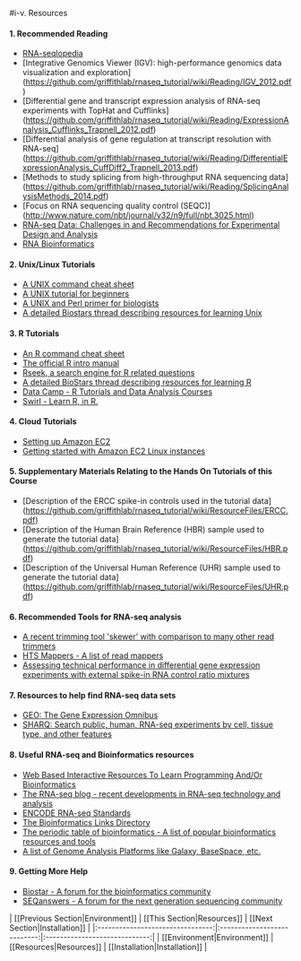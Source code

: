 #i-v. Resources

#### 1. Recommended Reading
- [RNA-seqlopedia](http://rnaseq.uoregon.edu/)
- [Integrative Genomics Viewer (IGV): high-performance genomics data visualization and exploration] (https://github.com/griffithlab/rnaseq_tutorial/wiki/Reading/IGV_2012.pdf)
- [Differential gene and transcript expression analysis of RNA-seq experiments with TopHat and Cufflinks] (https://github.com/griffithlab/rnaseq_tutorial/wiki/Reading/ExpressionAnalysis_Cufflinks_Trapnell_2012.pdf)
- [Differential analysis of gene regulation at transcript resolution with RNA-seq] (https://github.com/griffithlab/rnaseq_tutorial/wiki/Reading/DifferentialExpressionAnalysis_CuffDiff2_Trapnell_2013.pdf)
- [Methods to study splicing from high-throughput RNA sequencing data] (https://github.com/griffithlab/rnaseq_tutorial/wiki/Reading/SplicingAnalysisMethods_2014.pdf)
- [Focus on RNA sequencing quality control (SEQC)] (http://www.nature.com/nbt/journal/v32/n9/full/nbt.3025.html)
- [RNA-seq Data: Challenges in and Recommendations for Experimental Design and Analysis](http://onlinelibrary.wiley.com/doi/10.1002/0471142905.hg1113s83/full)
- [RNA Bioinformatics](http://link.springer.com/book/10.1007%2F978-1-4939-2291-8)

#### 2. Unix/Linux Tutorials
- [A UNIX command cheat sheet](http://www.rain.org/~mkummel/unix.html)
- [A UNIX tutorial for beginners](http://www.ee.surrey.ac.uk/Teaching/Unix/)
- [A UNIX and Perl primer for biologists](http://korflab.ucdavis.edu/Unix_and_Perl/current.html)
- [A detailed Biostars thread describing resources for learning Unix](https://www.biostars.org/p/16315/)

#### 3. R Tutorials
- [An R command cheat sheet](https://github.com/griffithlab/rnaseq_tutorial/wiki/Reading/R-short-refcard.pdf)
- [The official R intro manual](http://cran.r-project.org/doc/manuals/r-release/R-intro.html)
- [Rseek, a search engine for R related questions](http://rseek.org/)
- [A detailed BioStars thread describing resources for learning R](https://www.biostars.org/p/539/)
- [Data Camp - R Tutorials and Data Analysis Courses](https://www.datacamp.com/courses)
- [Swirl - Learn R, in R.](http://www.swirlstats.com/)

#### 4. Cloud Tutorials
- [Setting up Amazon EC2](http://docs.aws.amazon.com/AWSEC2/latest/UserGuide/get-set-up-for-amazon-ec2.html)
- [Getting started with Amazon EC2 Linux instances](http://docs.aws.amazon.com/AWSEC2/latest/UserGuide/EC2_GetStarted.html)

#### 5. Supplementary Materials Relating to the Hands On Tutorials of this Course
- [Description of the ERCC spike-in controls used in the tutorial data] (https://github.com/griffithlab/rnaseq_tutorial/wiki/ResourceFiles/ERCC.pdf)
- [Description of the Human Brain Reference (HBR) sample used to generate the tutorial data] (https://github.com/griffithlab/rnaseq_tutorial/wiki/ResourceFiles/HBR.pdf)
- [Description of the Universal Human Reference (UHR) sample used to generate the tutorial data] (https://github.com/griffithlab/rnaseq_tutorial/wiki/ResourceFiles/UHR.pdf)

#### 6. Recommended Tools for RNA-seq analysis
- [A recent trimming tool 'skewer' with comparison to many other read trimmers](http://www.biomedcentral.com/1471-2105/15/182/abstract)
- [HTS Mappers - A list of read mappers](http://wwwdev.ebi.ac.uk/fg/hts_mappers/)
- [Assessing technical performance in differential gene expression experiments with external spike-in RNA control ratio mixtures](http://www.nature.com/ncomms/2014/140925/ncomms6125/full/ncomms6125.html)


#### 7. Resources to help find RNA-seq data sets
- [GEO: The Gene Expression Omnibus](http://www.ncbi.nlm.nih.gov/geo/)
- [SHARQ: Search public, human, RNA-seq experiments by cell, tissue type, and other features](http://ocean.compbio.cs.cmu.edu/sharq/)

#### 8. Useful RNA-seq and Bioinformatics resources
- [Web Based Interactive Resources To Learn Programming And/Or Bioinformatics](https://www.biostars.org/p/76171/)
- [The RNA-seq blog - recent developments in RNA-seq technology and analysis](http://www.rna-seqblog.com/)
- [ENCODE RNA-seq Standards](https://github.com/griffithlab/rnaseq_tutorial/wiki/ResourceFiles/ENCODE_RNA-seq_standards_v1.0.pdf)
- [The Bioinformatics Links Directory](http://bioinformatics.ca/links_directory/) 
- [The periodic table of bioinformatics - A list of popular bioinformatics resources and tools](http://elements.eaglegenomics.com/)
- [A list of Genome Analysis Platforms like Galaxy, BaseSpace, etc.](https://docs.google.com/spreadsheets/d/1o8iYwYUy0V7IECmu21Und3XALwQihioj23WGv-w0itk/pubhtml)

#### 9. Getting More Help
- [Biostar - A forum for the bioinformatics community](http://www.biostars.org/)
- [SEQanswers - A forum for the next generation sequencing community](http://seqanswers.com/)

| [[Previous Section|Environment]] | [[This Section|Resources]]  | [[Next Section|Installation]] |
|:--------------------------------:|:---------------------------:|:-----------------------------:|
| [[Environment|Environment]]      | [[Resources|Resources]]     | [[Installation|Installation]] |
